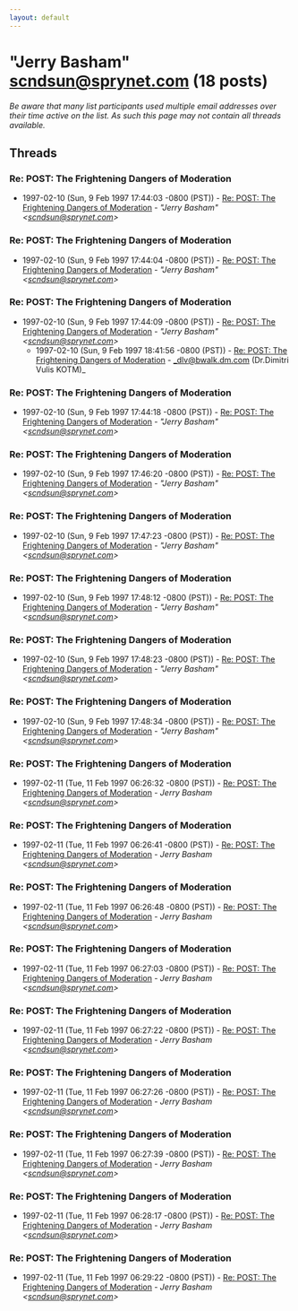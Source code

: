 ```yaml
---
layout: default
---
```


# "Jerry Basham" <scndsun@sprynet.com> (18 posts)

_Be aware that many list participants used multiple email addresses over their time active on the list. As such this page may not contain all threads available._

## Threads

### Re: POST: The Frightening Dangers of Moderation
+ 1997-02-10 (Sun, 9 Feb 1997 17:44:03 -0800 (PST)) - [Re: POST: The Frightening Dangers of Moderation](/archive/1997/02/d5a539ce7042ce5adf1694c08d3c8d7a42d1621612338f9de0548a41e4199d49) - _"Jerry Basham" \<scndsun@sprynet.com\>_

### Re: POST: The Frightening Dangers of Moderation
+ 1997-02-10 (Sun, 9 Feb 1997 17:44:04 -0800 (PST)) - [Re: POST: The Frightening Dangers of Moderation](/archive/1997/02/1e4064d4607eea7dc3d3867f8d7bfe49a8e49bd5f2edb87eafc3686ded5707ba) - _"Jerry Basham" \<scndsun@sprynet.com\>_

### Re: POST: The Frightening Dangers of Moderation
+ 1997-02-10 (Sun, 9 Feb 1997 17:44:09 -0800 (PST)) - [Re: POST: The Frightening Dangers of Moderation](/archive/1997/02/78d52c4ce1d1fc14b6b28cb6fa7ac7a8969e70a997f41118b5e0af2db36b8fb0) - _"Jerry Basham" \<scndsun@sprynet.com\>_
  + 1997-02-10 (Sun, 9 Feb 1997 18:41:56 -0800 (PST)) - [Re: POST: The Frightening Dangers of Moderation](/archive/1997/02/db28d38973e530467ddcc2607302c04e4e2023aa46a4f63107420b90d9775ea5) - _dlv@bwalk.dm.com (Dr.Dimitri Vulis KOTM)_

### Re: POST: The Frightening Dangers of Moderation
+ 1997-02-10 (Sun, 9 Feb 1997 17:44:18 -0800 (PST)) - [Re: POST: The Frightening Dangers of Moderation](/archive/1997/02/3ad26179d260ccf9e1ecfad68930b07b6387e34d20b76a6be7dcac82a073c966) - _"Jerry Basham" \<scndsun@sprynet.com\>_

### Re: POST: The Frightening Dangers of Moderation
+ 1997-02-10 (Sun, 9 Feb 1997 17:46:20 -0800 (PST)) - [Re: POST: The Frightening Dangers of Moderation](/archive/1997/02/671e85d7208599bd51b80e794a893c4881001cb31608e489cae53c4c5846c085) - _"Jerry Basham" \<scndsun@sprynet.com\>_

### Re: POST: The Frightening Dangers of Moderation
+ 1997-02-10 (Sun, 9 Feb 1997 17:47:23 -0800 (PST)) - [Re: POST: The Frightening Dangers of Moderation](/archive/1997/02/86821955690a9f1107e7fce8f8056f46015b8126c04fd3cd76aa7f138b03c38e) - _"Jerry Basham" \<scndsun@sprynet.com\>_

### Re: POST: The Frightening Dangers of Moderation
+ 1997-02-10 (Sun, 9 Feb 1997 17:48:12 -0800 (PST)) - [Re: POST: The Frightening Dangers of Moderation](/archive/1997/02/46440caf0fbf6cbf14cb0ff0a9868e25c551b1660b78a240af40db352c28a23a) - _"Jerry Basham" \<scndsun@sprynet.com\>_

### Re: POST: The Frightening Dangers of Moderation
+ 1997-02-10 (Sun, 9 Feb 1997 17:48:23 -0800 (PST)) - [Re: POST: The Frightening Dangers of Moderation](/archive/1997/02/05031f522772d3e54dbdf27172585c29069f609fbd367aa697e9d3e9cc8859d5) - _"Jerry Basham" \<scndsun@sprynet.com\>_

### Re: POST: The Frightening Dangers of Moderation
+ 1997-02-10 (Sun, 9 Feb 1997 17:48:34 -0800 (PST)) - [Re: POST: The Frightening Dangers of Moderation](/archive/1997/02/6525d6cd41154dfc80b4f3d64c339907ccc5d993894e4a0c8e3870677d8f67a8) - _"Jerry Basham" \<scndsun@sprynet.com\>_

### Re: POST: The Frightening Dangers of Moderation
+ 1997-02-11 (Tue, 11 Feb 1997 06:26:32 -0800 (PST)) - [Re: POST: The Frightening Dangers of Moderation](/archive/1997/02/96e790313798179f4a8ab1a1ff0667a7a730f70ebbae6abd3260af433583d217) - _Jerry Basham \<scndsun@sprynet.com\>_

### Re: POST: The Frightening Dangers of Moderation
+ 1997-02-11 (Tue, 11 Feb 1997 06:26:41 -0800 (PST)) - [Re: POST: The Frightening Dangers of Moderation](/archive/1997/02/400f118201277fd67f9121036a1be73ffd0898ebf196c654539ed3922052d613) - _Jerry Basham \<scndsun@sprynet.com\>_

### Re: POST: The Frightening Dangers of Moderation
+ 1997-02-11 (Tue, 11 Feb 1997 06:26:48 -0800 (PST)) - [Re: POST: The Frightening Dangers of Moderation](/archive/1997/02/dd36ab1f58b70992e0e481cf447be1654ded27f684d06d8c6e300ff050ce1a00) - _Jerry Basham \<scndsun@sprynet.com\>_

### Re: POST: The Frightening Dangers of Moderation
+ 1997-02-11 (Tue, 11 Feb 1997 06:27:03 -0800 (PST)) - [Re: POST: The Frightening Dangers of Moderation](/archive/1997/02/05ee3118073b7f93b563707e4b228f079c210f2238f38adec2eb106125b4f0be) - _Jerry Basham \<scndsun@sprynet.com\>_

### Re: POST: The Frightening Dangers of Moderation
+ 1997-02-11 (Tue, 11 Feb 1997 06:27:22 -0800 (PST)) - [Re: POST: The Frightening Dangers of Moderation](/archive/1997/02/d4e538df7ae5d4054bcc8e4dfa0880afdb570a83f80110e879db6db66b14926b) - _Jerry Basham \<scndsun@sprynet.com\>_

### Re: POST: The Frightening Dangers of Moderation
+ 1997-02-11 (Tue, 11 Feb 1997 06:27:26 -0800 (PST)) - [Re: POST: The Frightening Dangers of Moderation](/archive/1997/02/1a161547297ff605d7d47407bc6d4d3d68755f02098305ccee29d5987fb1f1b1) - _Jerry Basham \<scndsun@sprynet.com\>_

### Re: POST: The Frightening Dangers of Moderation
+ 1997-02-11 (Tue, 11 Feb 1997 06:27:39 -0800 (PST)) - [Re: POST: The Frightening Dangers of Moderation](/archive/1997/02/c4be9b165315dffe764be692d91d0196909e1169ff6ee1828c44fd6839500e9d) - _Jerry Basham \<scndsun@sprynet.com\>_

### Re: POST: The Frightening Dangers of Moderation
+ 1997-02-11 (Tue, 11 Feb 1997 06:28:17 -0800 (PST)) - [Re: POST: The Frightening Dangers of Moderation](/archive/1997/02/2efa00214838b5abe204f69c47d5b09a05e2bb05752152f4c0b2d8426a3e8150) - _Jerry Basham \<scndsun@sprynet.com\>_

### Re: POST: The Frightening Dangers of Moderation
+ 1997-02-11 (Tue, 11 Feb 1997 06:29:22 -0800 (PST)) - [Re: POST: The Frightening Dangers of Moderation](/archive/1997/02/013b451b5f48ba7caad6d5219568a7442f0bfabaa822a36a248a17848ee2ad6c) - _Jerry Basham \<scndsun@sprynet.com\>_

